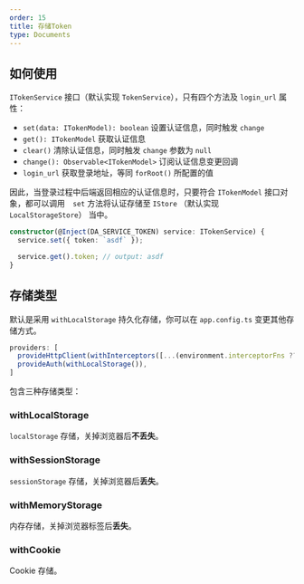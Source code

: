 ```yaml
---
order: 15
title: 存储Token
type: Documents
---
```


## 如何使用

`ITokenService` 接口（默认实现 `TokenService`），只有四个方法及 `login_url` 属性：

- `set(data: ITokenModel): boolean` 设置认证信息，同时触发 `change`
- `get(): ITokenModel` 获取认证信息
- `clear()` 清除认证信息，同时触发 `change` 参数为 `null`
- `change(): Observable<ITokenModel>` 订阅认证信息变更回调
- `login_url` 获取登录地址，等同 `forRoot()` 所配置的值

因此，当登录过程中后端返回相应的认证信息时，只要符合 `ITokenModel` 接口对象，都可以调用　`set` 方法将认证存储至 `IStore` （默认实现 `LocalStorageStore`） 当中。

```ts
constructor(@Inject(DA_SERVICE_TOKEN) service: ITokenService) {
  service.set({ token: `asdf` });

  service.get().token; // output: asdf
}
```

## 存储类型

默认是采用 `withLocalStorage` 持久化存储，你可以在 `app.config.ts` 变更其他存储方式。

```ts
providers: [
  provideHttpClient(withInterceptors([...(environment.interceptorFns ?? []), authJWTInterceptor, defaultInterceptor])),
  provideAuth(withLocalStorage()),
]
```

包含三种存储类型：

### withLocalStorage

`localStorage` 存储，关掉浏览器后**不丢失**。

### withSessionStorage

`sessionStorage` 存储，关掉浏览器后**丢失**。

### withMemoryStorage

内存存储，关掉浏览器标签后**丢失**。

### withCookie

Cookie 存储。
